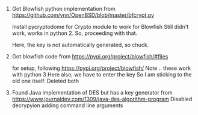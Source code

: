 1. Got Blowfish python implementation from https://github.com/vnn/OpenBSD/blob/master/bfcrypt.py

    Install pycryptodome for Crypto module to work for Blowfish
    Still didn't work, works in python 2. So, proceeding with that.

    Here, the key is not automatically generated, so chuck.

2. Got blowfish code from https://pypi.org/project/blowfish/#files

    for setup, following https://pypi.org/project/blowfish/
    Note .. these work with python 3
    Here also, we have to enter the key
    So I am sticking to the old one itself.
    Deleted both

3. Found Java implementation of DES but has a key generator from https://www.journaldev.com/1309/java-des-algorithm-program
    Disabled decrypyion 
    adding command line arguments